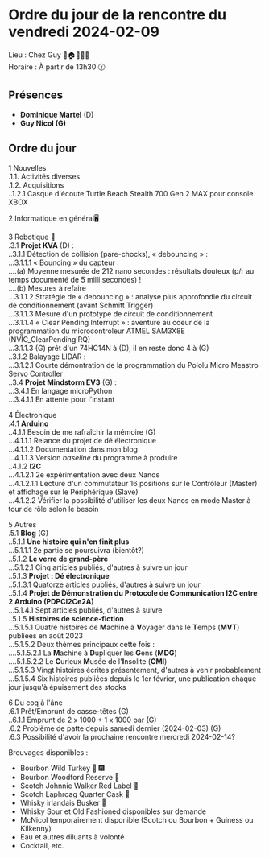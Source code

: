 # Ordre du jour de la rencontre du vendredi 2024-02-09

Lieu :    Chez Guy  🎄🏠🌳🌲🌵    
Horaire : À partir de 13h30 🕜  
## Présences
* **Dominique Martel** (D)  
* **Guy Nicol (G)**  

## Ordre du jour
1 Nouvelles  
.1.1.  Activités diverses  
.1.2.  Acquisitions  
..1.2.1 Casque d'écoute Turtle Beach Stealth 700 Gen 2 MAX pour console XBOX  

2 Informatique en général🖥  

3 Robotique 🤖  
.3.1 **Projet KVA** (D) :   
..3.1.1 Détection de collision (pare-chocks), « debouncing » :  
...3.1.1.1 « Bouncing » du capteur  :  
....(a) Moyenne mesurée de 212 nano secondes : résultats douteux (p/r au temps documenté de 5 milli secondes) !  
....(b) Mesures à refaire  
...3.1.1.2 Stratégie de « debouncing » : analyse plus approfondie du circuit de conditionnement (avant Schmitt Trigger)  
...3.1.1.3 Mesure d'un prototype de circuit de conditionnement  
...3.1.1.4 « Clear Pending Interrupt » : aventure au coeur de la programmation du microcontroleur ATMEL SAM3X8E (NVIC_ClearPendingIRQ)  
...3.1.1.3 (G) prêt d'un 74HC14N à (D), il en reste donc 4 à (G)  
..3.1.2 Balayage LIDAR :   
...3.1.2.1 Courte démontration de la programmation du Pololu Micro Meastro Servo Controller  
..3.4 **Projet Mindstorm EV3** (G) :  
...3.4.1 En langage microPython  
...3.4.1.1 En attente pour l'instant  

4 Électronique  
.4.1 **Arduino**  
..4.1.1 Besoin de me rafraîchir la mémoire (G)  
...4.1.1.1 Relance du projet de dé électronique  
...4.1.1.2 Documentation dans mon blog  
...4.1.1.3 Version *baseline* du programme à produire  
..4.1.2 **I2C**  
...4.1.2.1 2e expérimentation avec deux Nanos  
...4.1.2.1.1 Lecture d'un commutateur 16 positions sur le Contrôleur (Master) et affichage sur le Périphérique (Slave)  
...4.1.2.2 Vérifier la possibilité d'utiliser les deux Nanos en mode Master à tour de rôle selon le besoin  

5 Autres  
.5.1 **Blog** (G)  
..5.1.1 **Une histoire qui n'en finit plus**  
...5.1.1.1 2e partie se poursuivra (bientôt?)  
..5.1.2 **Le verre de grand-père**  
...5.1.2.1 Cinq articles publiés, d'autres à suivre un jour  
..5.1.3 **Projet : Dé électronique**  
..5.1.3.1 Quatorze articles publiés, d'autres à suivre un jour  
..5.1.4 **Projet de Démonstration du Protocole de Communication I2C entre 2 Arduino (PDPCI2Ce2A)**  
...5.1.4.1 Sept articles publiés, d'autres à suivre  
..5.1.5 **Histoires de science-fiction**  
...5.1.5.1 Quatre histoires de **M**achine à **V**oyager dans le **T**emps (**MVT**) publiées en août 2023  
...5.1.5.2 Deux thèmes principaux cette fois :  
....5.1.5.2.1 La **M**achine à **D**upliquer les **G**ens (**MDG**)  
....5.1.5.2.2 Le **C**urieux **M**usée de l'**I**nsolite (**CMI**)  
...5.1.5.3 Vingt histoires écrites présentement, d'autres à venir probablement  
...5.1.5.4 Six histoires publiées depuis le 1er février, une publication chaque jour jusqu'à épuisement des stocks  

6 Du coq à l'âne  
.6.1 Prêt/Emprunt de casse-têtes (G)  
..6.1.1 Emprunt de 2 x 1000 + 1 x 1000 par (G)  
.6.2 Problème de patte depuis samedi dernier (2024-02-03) (G)  
.6.3 Possibilité d'avoir la prochaine rencontre mercredi 2024-02-14?  

Breuvages disponibles :
  * Bourbon Wild Turkey 🥃 🎆  
  * Bourbon Woodford Reserve 🥃  
  * Scotch Johnnie Walker Red Label 🥃
  * Scotch Laphroag Quarter Cask 🥃
  * Whisky irlandais Busker 🥃  
  * Whisky Sour et Old Fashioned disponibles sur demande
  * McNicol temporairement disponible (Scotch ou Bourbon + Guiness ou Kilkenny)
  * Eau et autres diluants à volonté
  * Cocktail, etc.
